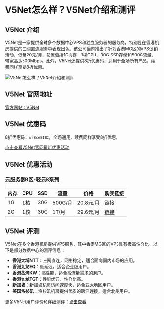 # V5Net怎么样？V5Net介绍和测评

## V5Net 介绍
V5Net是一家提供全球多个数据中心VPS和独立服务器的服务商，特别是在香港机房提供的三网直连服务中表现出色。该公司当前推出了针对香港MG区的VPS促销活动，低至20元/月，配置包括1G内存、1核CPU、30G SSD存储和500G流量，带宽高达500Mbps。此外，V5Net还提供8折优惠码，适用于全场所有产品，续费同样享受8折优惠。

![V5Net怎么样？V5Net介绍和测评](https://github.com/user-attachments/assets/02b77958-f530-476b-95b7-f2204f165224)

## V5Net 官网地址
[官方网站：V5Net](https://account.v5.net/recommend/vql91WN3Zqsq)

## V5Net 优惠码
8折优惠码：`wrBceEI8C`，全场通用，续费同样享受8折优惠。

[点击查看V5Net官网最新优惠活动](https://account.v5.net/recommend/vql91WN3Zqsq)

## V5Net 优惠活动

### 云服务器B区-轻云B系列

| 内存  | CPU  | SSD  | 流量   | 价格       | 购买链接 |
|-------|------|------|--------|------------|----------|
| 1G    | 1核  | 30G  | 500G/月 | 20.8元/月  | [链接](https://account.v5.net/recommend/vql91WN3Zqsq&pid=1) |
| 2G    | 1核  | 30G  | 1T/月   | 29.6元/月  | [链接](https://account.v5.net/recommend/vql91WN3Zqsq&pid=2) |

## V5Net 评测
V5Net在多个香港机房提供VPS服务，其中香港MG区的VPS具有极高性价比。以下是部分数据中心的测评信息：

- **香港大埔NTT**：三网直连，网络稳定，适合面向国内市场的应用。
- **香港九龙EQ**：低延迟，适合企业级用户。
- **香港荃湾KW**：高性能，适合高流量需求的用户。
- **香港九龙TGT**：性能优异，性价比高。
- **新加坡**：新加坡机房访问速度快，适合亚太地区用户。
- **美国洛杉矶**：洛杉矶机房提供优质的跨洋连接，适合北美用户。

更多V5Net用户评价和详细测评：[点击查看](https://account.v5.net/recommend/vql91WN3Zqsq)
